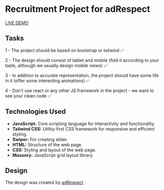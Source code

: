 # Recruitment Project for adRespect

[LIVE DEMO](https://danik3422.github.io/adRespect-test-task/)

## Tasks

1 - The project should be based on bootstrap or tailwind ✅

2 - The design should consist of tablet and mobile (fold it according to your taste, although we usually design mobile views) ✅

3 - In addition to accurate representation, the project should have some life in it (offer some interesting animations) ✅

4 - Don't use react or any other JS framework in the project - we want to see your clean code ✅

## Technologies Used

- **JavaScript:** Core scripting language for interactivity and functionality.
- **Tailwind CSS:** Utility-first CSS framework for responsive and efficient styling.
- **Swiper:** For creating slider.
- **HTML:** Structure of the web page.
- **CSS:** Styling and layout of the web page.
- **Masonry:** JavaScript grid layout library.

## Design

The design was created by [adRespect](https://adrespect.pl)
